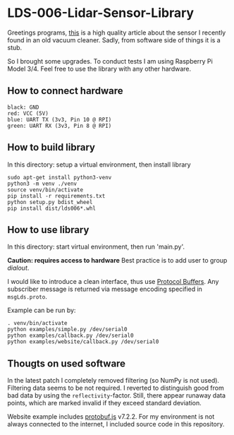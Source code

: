 # LDS-006-Lidar-Sensor-Library

Greetings programs, [this](https://www.jentsch.io/lds-006-lidar-sensor-reverse-engineering/) is a high quality article about the sensor I recently found in an old vacuum cleaner. Sadly, from software side of things it is a stub.

So I brought some upgrades. To conduct tests I am using Raspberry Pi Model 3/4. Feel free to use the library with any other hardware.

## How to connect hardware

```
black: GND
red: VCC (5V)
blue: UART TX (3v3, Pin 10 @ RPI)
green: UART RX (3v3, Pin 8 @ RPI)
```

## How to build library

In this directory: setup a virtual environment, then install library
```
sudo apt-get install python3-venv
python3 -m venv ./venv
source venv/bin/activate
pip install -r requirements.txt
python setup.py bdist_wheel
pip install dist/lds006*.whl
```

## How to use  library

In this directory: start virtual environment, then run 'main.py'.

**Caution: requires access to hardware** Best practice is to add user to group *dialout*.

I would like to introduce a clean interface, thus use [Protocol Buffers](https://protobuf.dev/getting-started/pythontutorial/). Any subscriber message is returned via message encoding specified in `msgLds.proto`.

Example can be run by:

```
. venv/bin/activate
python examples/simple.py /dev/serial0
python examples/callback.py /dev/serial0
python examples/website/callback.py /dev/serial0
```

## Thougts on used software

In the latest patch I completely removed filtering (so NumPy is not used). Filtering data seems to be not required. I reverted to distinguish good from bad data by using the `reflectivity`-factor. Still, there appear runaway data points, which are marked invalid if they exceed standard deviation.

Website example includes [protobuf.js](https://github.com/protobufjs/protobuf.js/) v7.2.2. For my environment is not always connected to the internet, I included source code in this repository.